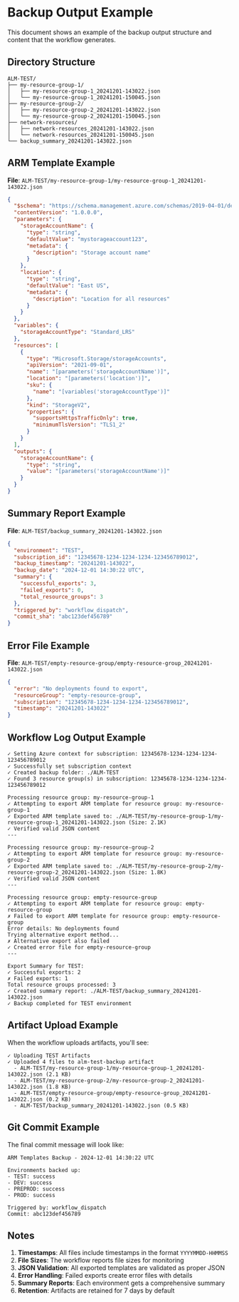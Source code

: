 # Backup Output Example

This document shows an example of the backup output structure and content that the workflow generates.

## Directory Structure

```
ALM-TEST/
├── my-resource-group-1/
│   ├── my-resource-group-1_20241201-143022.json
│   └── my-resource-group-1_20241201-150045.json
├── my-resource-group-2/
│   ├── my-resource-group-2_20241201-143022.json
│   └── my-resource-group-2_20241201-150045.json
├── network-resources/
│   ├── network-resources_20241201-143022.json
│   └── network-resources_20241201-150045.json
└── backup_summary_20241201-143022.json
```

## ARM Template Example

**File**: `ALM-TEST/my-resource-group-1/my-resource-group-1_20241201-143022.json`

```json
{
  "$schema": "https://schema.management.azure.com/schemas/2019-04-01/deploymentTemplate.json#",
  "contentVersion": "1.0.0.0",
  "parameters": {
    "storageAccountName": {
      "type": "string",
      "defaultValue": "mystorageaccount123",
      "metadata": {
        "description": "Storage account name"
      }
    },
    "location": {
      "type": "string",
      "defaultValue": "East US",
      "metadata": {
        "description": "Location for all resources"
      }
    }
  },
  "variables": {
    "storageAccountType": "Standard_LRS"
  },
  "resources": [
    {
      "type": "Microsoft.Storage/storageAccounts",
      "apiVersion": "2021-09-01",
      "name": "[parameters('storageAccountName')]",
      "location": "[parameters('location')]",
      "sku": {
        "name": "[variables('storageAccountType')]"
      },
      "kind": "StorageV2",
      "properties": {
        "supportsHttpsTrafficOnly": true,
        "minimumTlsVersion": "TLS1_2"
      }
    }
  ],
  "outputs": {
    "storageAccountName": {
      "type": "string",
      "value": "[parameters('storageAccountName')]"
    }
  }
}
```

## Summary Report Example

**File**: `ALM-TEST/backup_summary_20241201-143022.json`

```json
{
  "environment": "TEST",
  "subscription_id": "12345678-1234-1234-1234-123456789012",
  "backup_timestamp": "20241201-143022",
  "backup_date": "2024-12-01 14:30:22 UTC",
  "summary": {
    "successful_exports": 3,
    "failed_exports": 0,
    "total_resource_groups": 3
  },
  "triggered_by": "workflow_dispatch",
  "commit_sha": "abc123def456789"
}
```

## Error File Example

**File**: `ALM-TEST/empty-resource-group/empty-resource-group_20241201-143022.json`

```json
{
  "error": "No deployments found to export",
  "resourceGroup": "empty-resource-group",
  "subscription": "12345678-1234-1234-1234-123456789012",
  "timestamp": "20241201-143022"
}
```

## Workflow Log Output Example

```
✓ Setting Azure context for subscription: 12345678-1234-1234-1234-123456789012
✓ Successfully set subscription context
✓ Created backup folder: ./ALM-TEST
✓ Found 3 resource group(s) in subscription: 12345678-1234-1234-1234-123456789012

Processing resource group: my-resource-group-1
✓ Attempting to export ARM template for resource group: my-resource-group-1
✓ Exported ARM template saved to: ./ALM-TEST/my-resource-group-1/my-resource-group-1_20241201-143022.json (Size: 2.1K)
✓ Verified valid JSON content
---

Processing resource group: my-resource-group-2
✓ Attempting to export ARM template for resource group: my-resource-group-2
✓ Exported ARM template saved to: ./ALM-TEST/my-resource-group-2/my-resource-group-2_20241201-143022.json (Size: 1.8K)
✓ Verified valid JSON content
---

Processing resource group: empty-resource-group
✓ Attempting to export ARM template for resource group: empty-resource-group
✗ Failed to export ARM template for resource group: empty-resource-group
Error details: No deployments found
Trying alternative export method...
✗ Alternative export also failed
✓ Created error file for empty-resource-group
---

Export Summary for TEST:
✓ Successful exports: 2
✗ Failed exports: 1
Total resource groups processed: 3
✓ Created summary report: ./ALM-TEST/backup_summary_20241201-143022.json
✓ Backup completed for TEST environment
```

## Artifact Upload Example

When the workflow uploads artifacts, you'll see:

```
✓ Uploading TEST Artifacts
✓ Uploaded 4 files to alm-test-backup artifact
  - ALM-TEST/my-resource-group-1/my-resource-group-1_20241201-143022.json (2.1 KB)
  - ALM-TEST/my-resource-group-2/my-resource-group-2_20241201-143022.json (1.8 KB)
  - ALM-TEST/empty-resource-group/empty-resource-group_20241201-143022.json (0.2 KB)
  - ALM-TEST/backup_summary_20241201-143022.json (0.5 KB)
```

## Git Commit Example

The final commit message will look like:

```
ARM Templates Backup - 2024-12-01 14:30:22 UTC

Environments backed up:
- TEST: success
- DEV: success
- PREPROD: success
- PROD: success

Triggered by: workflow_dispatch
Commit: abc123def456789
```

## Notes

1. **Timestamps**: All files include timestamps in the format `YYYYMMDD-HHMMSS`
2. **File Sizes**: The workflow reports file sizes for monitoring
3. **JSON Validation**: All exported templates are validated as proper JSON
4. **Error Handling**: Failed exports create error files with details
5. **Summary Reports**: Each environment gets a comprehensive summary
6. **Retention**: Artifacts are retained for 7 days by default